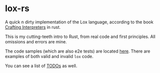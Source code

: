 # lox-rs

A quick n dirty implementation of the Lox language, according to the book [Crafting Interpreters](https://craftinginterpreters.com/) in rust. 

This is my cutting-teeth intro to Rust, from real code and first principles. All omissions and errors are mine.

The code samples (which are also e2e tests) are located [here](./loxrs_interpreter/src/lox/interpreter/test/e2e/). There are examples of both valid and invalid `lox` code.

You can see a list of [TODOs](./todo.md) as well.

